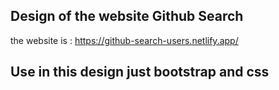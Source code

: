 ## Design of the website Github Search

the website is : https://github-search-users.netlify.app/

## Use in this design just bootstrap and css
